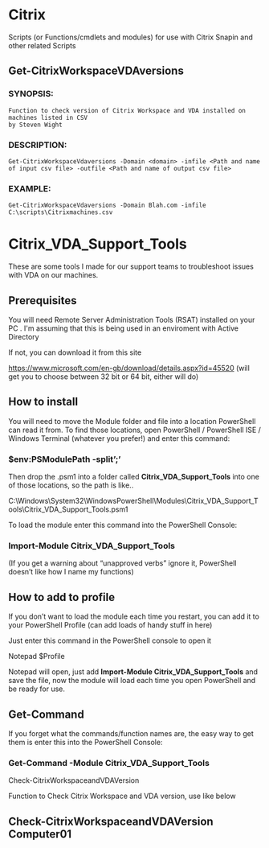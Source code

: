 # Citrix
 Scripts (or Functions/cmdlets and modules) for use with Citrix Snapin and other related Scripts

## Get-CitrixWorkspaceVDAversions
### SYNOPSIS:
    Function to check version of Citrix Workspace and VDA installed on machines listed in CSV
    by Steven Wight
### DESCRIPTION:
    Get-CitrixWorkspaceVdaversions -Domain <domain> -infile <Path and name of input csv file> -outfile <Path and name of output csv file>

### EXAMPLE:
    Get-CitrixWorkspaceVdaversions -Domain Blah.com -infile C:\scripts\Citrixmachines.csv

# Citrix_VDA_Support_Tools

These are some tools I made for our support teams to troubleshoot issues with VDA on our machines.

## Prerequisites

You will need Remote Server Administration Tools (RSAT) installed on your PC . I'm assuming that this is being used in an enviroment with Active Directory

If not, you can download it from this site

https://www.microsoft.com/en-gb/download/details.aspx?id=45520 (will get you to choose between 32 bit or 64 bit, either will do)

## How to install

You will need to move the Module folder and file into a location PowerShell can read it from. To find those locations, open PowerShell / PowerShell ISE / Windows Terminal (whatever you prefer!) and enter this command:

### $env:PSModulePath -split’;’

Then drop the .psm1 into a folder called **Citrix_VDA_Support_Tools** into one of those locations, so the path is like..

C:\Windows\System32\WindowsPowerShell\Modules\Citrix_VDA_Support_Tools\Citrix_VDA_Support_Tools.psm1

To load the module enter this command into the PowerShell Console:

### Import-Module Citrix_VDA_Support_Tools

(If you get a warning about “unapproved verbs” ignore it, PowerShell doesn’t like how I name my functions)

## How to add to profile

If you don’t want to load the module each time you restart, you can add it to your PowerShell Profile (can add loads of handy stuff in here)

Just enter this command in the PowerShell console to open it 

Notepad $Profile

Notepad will open, just add **Import-Module Citrix_VDA_Support_Tools** and save the file, now the module will load each time you open PowerShell and be ready for use.

## Get-Command

If you forget what the commands/function names are, the easy way to get them is enter this into the PowerShell Console:

### Get-Command -Module Citrix_VDA_Support_Tools

Check-CitrixWorkspaceandVDAVersion

Function to Check Citrix Workspace and VDA version, use like below 

## Check-CitrixWorkspaceandVDAVersion Computer01
